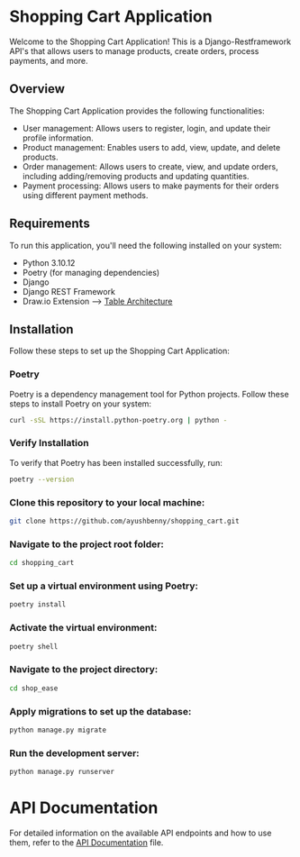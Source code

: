 # Shopping Cart Application

Welcome to the Shopping Cart Application! This is a Django-Restframework API's that allows users to manage products, create orders, process payments, and more.

## Overview

The Shopping Cart Application provides the following functionalities:

* User management: Allows users to register, login, and update their profile information.
* Product management: Enables users to add, view, update, and delete products.
* Order management: Allows users to create, view, and update orders, including adding/removing products and updating quantities.
* Payment processing: Allows users to make payments for their orders using different payment methods.

## Requirements

To run this application, you'll need the following installed on your system:

* Python 3.10.12
* Poetry (for managing dependencies)
* Django
* Django REST Framework
* Draw.io Extension --> [Table Architecture](shop_ease/table_design)

## Installation

Follow these steps to set up the Shopping Cart Application:

### Poetry

Poetry is a dependency management tool for Python projects. Follow these steps to install Poetry on your system:

```bash
curl -sSL https://install.python-poetry.org | python -

```

### Verify Installation

To verify that Poetry has been installed successfully, run:

```bash
poetry --version
```

### Clone this repository to your local machine:

```bash
git clone https://github.com/ayushbenny/shopping_cart.git
```

### Navigate to the project root folder:

```bash
cd shopping_cart
```

### Set up a virtual environment using Poetry:

```bash
poetry install
```

### Activate the virtual environment:

```bash
poetry shell
```

### Navigate to the project directory:

```bash
cd shop_ease
```

### Apply migrations to set up the database:

```bash
python manage.py migrate
```

### Run the development server:

```bash
python manage.py runserver
```

# API Documentation

For detailed information on the available API endpoints and how to use them, refer to the [API Documentation](API_Documentation.md) file.
